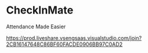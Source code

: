 # CheckInMate
Attendance Made Easier

https://prod.liveshare.vsengsaas.visualstudio.com/join?2CB16147648C86BF60FACDE0906BB97C0AD2

